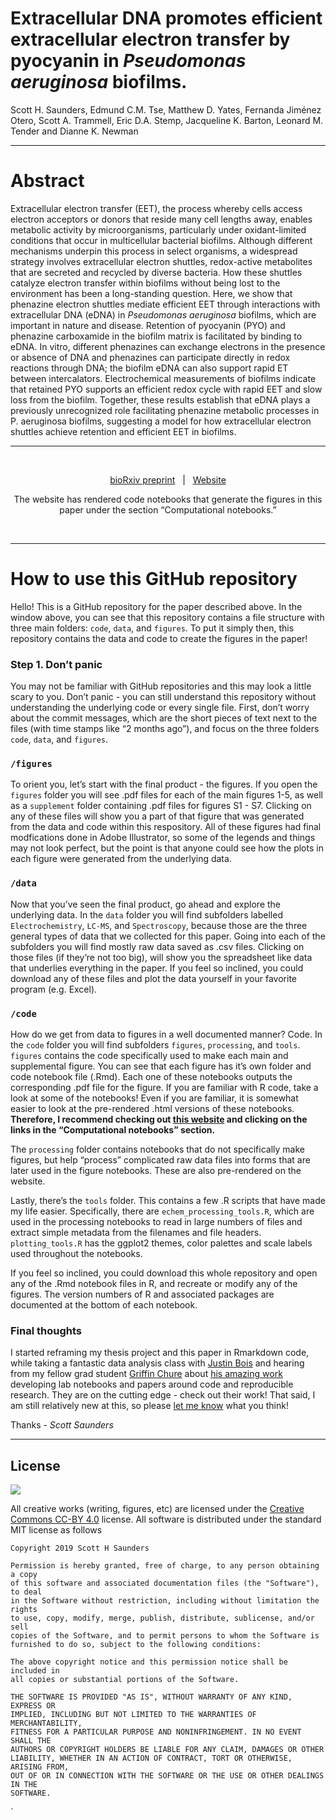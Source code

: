 Extracellular DNA promotes efficient extracellular electron transfer by
pyocyanin in *Pseudomonas aeruginosa* biofilms.
================

Scott H. Saunders, Edmund C.M. Tse, Matthew D. Yates, Fernanda Jiménez
Otero, Scott A. Trammell, Eric D.A. Stemp, Jacqueline K. Barton, Leonard
M. Tender and Dianne K. Newman

-----

# Abstract

Extracellular electron transfer (EET), the process whereby cells access
electron acceptors or donors that reside many cell lengths away, enables
metabolic activity by microorganisms, particularly under oxidant-limited
conditions that occur in multicellular bacterial biofilms. Although
different mechanisms underpin this process in select organisms, a
widespread strategy involves extracellular electron shuttles,
redox-active metabolites that are secreted and recycled by diverse
bacteria. How these shuttles catalyze electron transfer within biofilms
without being lost to the environment has been a long-standing question.
Here, we show that phenazine electron shuttles mediate efficient EET
through interactions with extracellular DNA (eDNA) in *Pseudomonas
aeruginosa* biofilms, which are important in nature and disease.
Retention of pyocyanin (PYO) and phenazine carboxamide in the biofilm
matrix is facilitated by binding to eDNA. In vitro, different phenazines
can exchange electrons in the presence or absence of DNA and phenazines
can participate directly in redox reactions through DNA; the biofilm
eDNA can also support rapid ET between intercalators. Electrochemical
measurements of biofilms indicate that retained PYO supports an
efficient redox cycle with rapid EET and slow loss from the biofilm.
Together, these results establish that eDNA plays a previously
unrecognized role facilitating phenazine metabolic processes in P.
aeruginosa biofilms, suggesting a model for how extracellular electron
shuttles achieve retention and efficient EET in biofilms.

-----

<br>

<center>

[bioRxiv
preprint](https://www.biorxiv.org/content/10.1101/2019.12.12.872085v1)  
|   [Website](https://dkn-lab.github.io/phz_eDNA_2019/)

The website has rendered code notebooks that generate the figures in
this paper under the section “Computational notebooks.”

</center>

<br>

-----

# How to use this GitHub repository

Hello\! This is a GitHub repository for the paper described above. In
the window above, you can see that this repository contains a file
structure with three main folders: `code`, `data`, and `figures`. To put
it simply then, this repository contains the data and code to create the
figures in the paper\!

### Step 1. Don’t panic

You may not be familiar with GitHub repositories and this may look a
little scary to you. Don’t panic - you can still understand this
repository without understanding the underlying code or every single
file. First, don’t worry about the commit messages, which are the short
pieces of text next to the files (with time stamps like “2 months ago”),
and focus on the three folders `code`, `data`, and `figures`.

### `/figures`

To orient you, let’s start with the final product - the figures. If you
open the `figures` folder you will see .pdf files for each of the main
figures 1-5, as well as a `supplement` folder containing .pdf files for
figures S1 - S7. Clicking on any of these files will show you a part of
that figure that was generated from the data and code within this
respository. All of these figures had final modfications done in Adobe
Illustrator, so some of the legends and things may not look perfect, but
the point is that anyone could see how the plots in each figure were
generated from the underlying data.

### `/data`

Now that you’ve seen the final product, go ahead and explore the
underlying data. In the `data` folder you will find subfolders labelled
`Electrochemistry`, `LC-MS`, and `Spectroscopy`, because those are the
three general types of data that we collected for this paper. Going into
each of the subfolders you will find mostly raw data saved as .csv
files. Clicking on those files (if they’re not too big), will show you
the spreadsheet like data that underlies everything in the paper. If you
feel so inclined, you could download any of these files and plot the
data yourself in your favorite program (e.g. Excel).

### `/code`

How do we get from data to figures in a well documented manner? Code. In
the `code` folder you will find subfolders `figures`, `processing`, and
`tools`. `figures` contains the code specifically used to make each main
and supplemental figure. You can see that each figure has it’s own
folder and code notebook file (.Rmd). Each one of these notebooks
outputs the corresponding .pdf file for the figure. If you are familiar
with R code, take a look at some of the notebooks\! Even if you are
familiar, it is somewhat easier to look at the pre-rendered .html
versions of these notebooks. **Therefore, I recommend checking out [this
website](https://dkn-lab.github.io/phz_eDNA_2019/) and clicking on the
links in the “Computational notebooks” section.**

The `processing` folder contains notebooks that do not specifically make
figures, but help “process” complicated raw data files into forms that
are later used in the figure notebooks. These are also pre-rendered on
the website.

Lastly, there’s the `tools` folder. This contains a few .R scripts that
have made my life easier. Specifically, there are
`echem_processing_tools.R`, which are used in the processing notebooks
to read in large numbers of files and extract simple metadata from the
filenames and file headers. `plotting_tools.R` has the ggplot2 themes,
color palettes and scale labels used throughout the notebooks.

If you feel so inclined, you could download this whole repository and
open any of the .Rmd notebook files in R, and recreate or modify any of
the figures. The version numbers of R and associated packages are
documented at the bottom of each notebook.

### Final thoughts

I started reframing my thesis project and this paper in Rmarkdown code,
while taking a fantastic data analysis class with [Justin
Bois](http://bois.caltech.edu/index.html) and hearing from my fellow
grad student [Griffin Chure](https://gchure.github.io/) about [his
amazing work](https://github.com/gchure/reproducible_research)
developing lab notebooks and papers around code and reproducible
research. They are on the cutting edge - check out their work\! That
said, I am still relatively new at this, so please [let me
know](https://scott-saunders.github.io/website/) what you think\!

Thanks - *Scott Saunders*

-----

## License

![](https://licensebuttons.net/l/by/3.0/88x31.png)

All creative works (writing, figures, etc) are licensed under the
[Creative Commons CC-BY
4.0](https://creativecommons.org/licenses/by/4.0/) license. All software
is distributed under the standard MIT license as follows

    Copyright 2019 Scott H Saunders 
    
    Permission is hereby granted, free of charge, to any person obtaining a copy
    of this software and associated documentation files (the "Software"), to deal
    in the Software without restriction, including without limitation the rights
    to use, copy, modify, merge, publish, distribute, sublicense, and/or sell
    copies of the Software, and to permit persons to whom the Software is
    furnished to do so, subject to the following conditions:
    
    The above copyright notice and this permission notice shall be included in
    all copies or substantial portions of the Software.
    
    THE SOFTWARE IS PROVIDED "AS IS", WITHOUT WARRANTY OF ANY KIND, EXPRESS OR
    IMPLIED, INCLUDING BUT NOT LIMITED TO THE WARRANTIES OF MERCHANTABILITY,
    FITNESS FOR A PARTICULAR PURPOSE AND NONINFRINGEMENT. IN NO EVENT SHALL THE
    AUTHORS OR COPYRIGHT HOLDERS BE LIABLE FOR ANY CLAIM, DAMAGES OR OTHER
    LIABILITY, WHETHER IN AN ACTION OF CONTRACT, TORT OR OTHERWISE, ARISING FROM,
    OUT OF OR IN CONNECTION WITH THE SOFTWARE OR THE USE OR OTHER DEALINGS IN THE
    SOFTWARE.

\`
